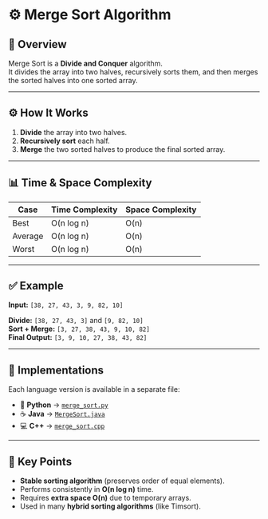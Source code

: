 # ⚙️ Merge Sort Algorithm

## 📘 Overview
Merge Sort is a **Divide and Conquer** algorithm.  
It divides the array into two halves, recursively sorts them, and then merges the sorted halves into one sorted array.

---

## ⚙️ How It Works
1. **Divide** the array into two halves.
2. **Recursively sort** each half.
3. **Merge** the two sorted halves to produce the final sorted array.

---

## 📊 Time & Space Complexity

| Case | Time Complexity | Space Complexity |
|------|------------------|------------------|
| Best | O(n log n) | O(n) |
| Average | O(n log n) | O(n) |
| Worst | O(n log n) | O(n) |

---

## ✅ Example
**Input:** `[38, 27, 43, 3, 9, 82, 10]`

**Divide:** `[38, 27, 43, 3]` and `[9, 82, 10]`  
**Sort + Merge:** `[3, 27, 38, 43, 9, 10, 82]`  
**Final Output:** `[3, 9, 10, 27, 38, 43, 82]`

---

## 🚀 Implementations

Each language version is available in a separate file:

- 🐍 **Python** → [`merge_sort.py`](./merge_sort.py)  
- ☕ **Java** → [`MergeSort.java`](./MergeSort.java)  
- 💻 **C++** → [`merge_sort.cpp`](./merge_sort.cpp)

---

## 🧠 Key Points
- **Stable sorting algorithm** (preserves order of equal elements).  
- Performs consistently in **O(n log n)** time.  
- Requires **extra space O(n)** due to temporary arrays.  
- Used in many **hybrid sorting algorithms** (like Timsort).

